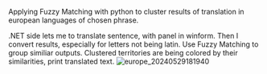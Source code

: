 Applying Fuzzy Matching with python to cluster results of translation in european languages of chosen phrase.

.NET side lets me to translate sentence, with panel in winform. Then I convert results, especially for letters not being latin. Use Fuzzy Matching to group similiar outputs.
Clustered territories are being colored by their similarities, print translated text.
![europe_20240529181940](https://github.com/MichalMiekina/LanguagesMap/assets/47924236/92476c35-3670-4664-95e7-9366dc332f8c)

